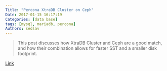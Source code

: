 ```yaml
---
Title: "Percona XtraDB Cluster on Ceph"
Date: 2017-01-15 16:17:19
Categories: [data base]
tags: [mysql, mariadb, percona]
Authors: sedlav
---
```


> This post discusses how XtraDB Cluster and Ceph are a good match, and how their combination allows for faster SST and a smaller disk footprint.

[Link](https://www.percona.com/blog/2016/08/04/percona-xtradb-cluster-on-ceph/)
